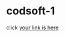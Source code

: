 # codsoft-1
click [your link is here](https://www.figma.com/file/5xm00Qp0h0FZ9zAhB9SBzc/Untitled?type=design&t=O2rKwVvBQe9fJ0qV-6)
